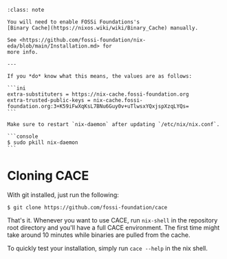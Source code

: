 ````{admonition} If you already have Nix set up…
:class: note 

You will need to enable FOSSi Foundations's
[Binary Cache](https://nixos.wiki/wiki/Binary_Cache) manually.

See <https://github.com/fossi-foundation/nix-eda/blob/main/Installation.md> for
more info.

---

If you *do* know what this means, the values are as follows:

```ini
extra-substituters = https://nix-cache.fossi-foundation.org
extra-trusted-public-keys = nix-cache.fossi-foundation.org:3+K59iFwXqKsL7BNu6Guy0v+uTlwsxYQxjspXzqLYQs=
```

Make sure to restart `nix-daemon` after updating `/etc/nix/nix.conf`.

```console
$ sudo pkill nix-daemon
```

````

# Cloning CACE

With git installed, just run the following:

```console
$ git clone https://github.com/fossi-foundation/cace
```

That's it. Whenever you want to use CACE, run `nix-shell` in the repository root
directory and you'll have a full CACE environment. The first time might take
around 10 minutes while binaries are pulled from the cache.

To quickly test your installation, simply run `cace --help` in the nix
shell.
